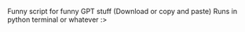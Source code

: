 Funny script for funny GPT stuff
(Download or copy and paste) 
Runs in python terminal or whatever :>
